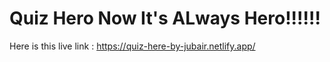 # Quiz Hero Now It's ALways Hero!!!!!!

Here is this live link : https://quiz-here-by-jubair.netlify.app/




